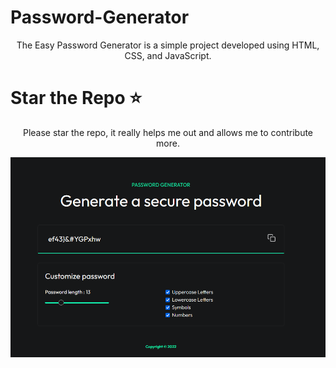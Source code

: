 # Password-Generator
<p align="center">The Easy Password Generator is a simple project developed using HTML, CSS, and JavaScript.
<br>
  
# Star the Repo ⭐
<p align="center">Please star the repo, it really helps me out and allows me to contribute more.</p>
<img src="https://github.com/GarudaID/Password-Generator/blob/main/pw.PNG">
